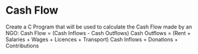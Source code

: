 # Cash Flow
 Create a C Program that will be used to calculate the Cash Flow made by an NGO: 
Cash Flow = (Cash Inflows - Cash Outflows)
Cash Outflows = (Rent + Salaries + Wages + Licences + Transport)
Cash Inflows = Donations + Contributions


